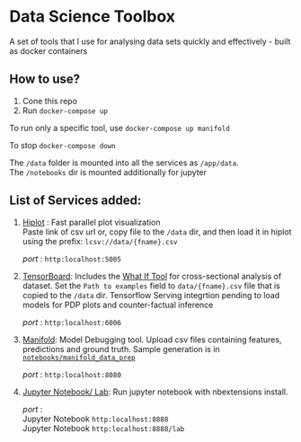 # Data Science Toolbox

A set of tools that I use for analysing data sets quickly and effectively - built as docker containers

## How to use?

1.  Cone this repo
2.   Run `docker-compose up`


To run only a specific tool, use `docker-compose up manifold`

To stop `docker-compose down`

The `/data` folder is mounted into all the services as `/app/data`.   
The `/notebooks` dir is mounted additionally for jupyter


## List of Services added:
1.  [Hiplot](https://github.com/facebookresearch/hiplot) :  Fast parallel plot visualization  
    Paste link of csv url or, copy file to the `/data` dir, and then load it in hiplot using the prefix:
    `lcsv://data/{fname}.csv`  
    
     *port* : `http:localhost:5005`
     
2.  [TensorBoard](https://www.tensorflow.org/tensorboard/get_started): Includes the [What If Tool](https://github.com/pair-code/what-if-tool)
    for cross-sectional analysis of dataset. Set the `Path to examples` field to `data/{fname}.csv` file that
    is copied to the `/data` dir. Tensorflow Serving integrtion pending to load models for PDP plots
    and counter-factual inference
      
    *port* : `http:localhost:6006`
    
3.  [Manifold](https://github.com/uber/manifold):  Model Debugging tool. Upload csv files containing 
    features, predictions and ground truth. Sample generation is in [`notebooks/manifold_data_prep`](https://github.com/nightfoxbarricade/data_science_toolbox/blob/master/notebooks/manifold_data_prep.ipynb)
    
    *port* : `http:localhost:8080`
    
4.  [Jupyter Notebook/ Lab](https://hub.docker.com/r/jupyter/datascience-notebook/): Run jupyter notebook
    with nbextensions install. 
    
    *port* :   
    Jupyter Notebook `http:localhost:8888`  
    Jupyter Notebook `http:localhost:8888/lab` 
    
    
     